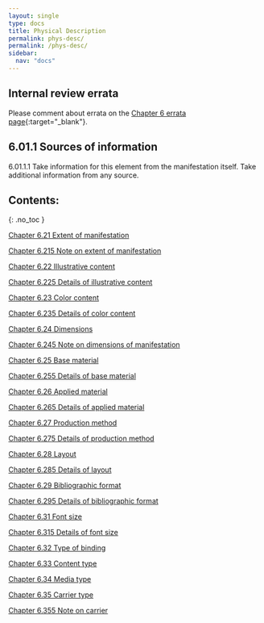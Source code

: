 ```yaml
---
layout: single
type: docs
title: Physical Description
permalink: phys-desc/
permalink: /phys-desc/
sidebar:
  nav: "docs"
---
```


## Internal review errata

Please comment about errata on the [Chapter 6 errata page](https://docs.google.com/document/d/1mb67GUCT1bbQjywyeTpbjpWDe5iymT3qJ7jeoof5Ra4/edit#heading=h.brar5icgt8ml){:target="_blank"}.

## 6.01.1 Sources of information

<a name="6.01.1.1">6.01.1.1</a> Take information for this element from the manifestation itself. Take additional information from any source. 

## Contents:
{: .no_toc }

[Chapter 6.21 Extent of manifestation](/DCRMR/phys-desc/Extent-of-manifestation/)

[Chapter 6.215 Note on extent of manifestation](/DCRMR/phys-desc/Note-on-extent-of-manifestation/)

[Chapter 6.22 Illustrative content](/DCRMR/phys-desc/Illustrative-content/)

[Chapter 6.225 Details of illustrative content](/DCRMR/phys-desc/Details-of-illustrative-content/)

[Chapter 6.23 Color content](/DCRMR/phys-desc/Color-content/)

[Chapter 6.235 Details of color content](/DCRMR/phys-desc/Details-of-color-content/)

[Chapter 6.24 Dimensions](/DCRMR/phys-desc/Dimensions/)

[Chapter 6.245 Note on dimensions of manifestation](/DCRMR/phys-desc/Note-on-dimensions-of-manifestation/)

[Chapter 6.25 Base material](/DCRMR/phys-desc/Base-material/)

[Chapter 6.255 Details of base material](/DCRMR/phys-desc/Details-of-base-material/)

[Chapter 6.26 Applied material](/DCRMR/phys-desc/Applied-material/)

[Chapter 6.265 Details of applied material](/DCRMR/phys-desc/Details-of-applied-material/)

[Chapter 6.27 Production method](/DCRMR/phys-desc/Production-method/)

[Chapter 6.275 Details of production method](/DCRMR/phys-desc/Details-of-production-method/)

[Chapter 6.28 Layout](/DCRMR/phys-desc/Layout/)

[Chapter 6.285 Details of layout](/DCRMR/phys-desc/Details-of-layout/)

[Chapter 6.29 Bibliographic format](/DCRMR/phys-desc/Bibliographic-format/)

[Chapter 6.295 Details of bibliographic format](/DCRMR/phys-desc/Details-of-bibliographic-format/)

[Chapter 6.31 Font size](/DCRMR/phys-desc/Font-size/)

[Chapter 6.315 Details of font size](/DCRMR/phys-desc/Details-of-font-size/)

[Chapter 6.32 Type of binding](/DCRMR/phys-desc/Type-of-binding/)

[Chapter 6.33 Content type](/DCRMR/phys-desc/Content-type/)

[Chapter 6.34 Media type](/DCRMR/phys-desc/Media-type/)

[Chapter 6.35 Carrier type](/DCRMR/phys-desc/Carrier-type/)

[Chapter 6.355 Note on carrier](/DCRMR/phys-desc/Note-on-carrier/)
